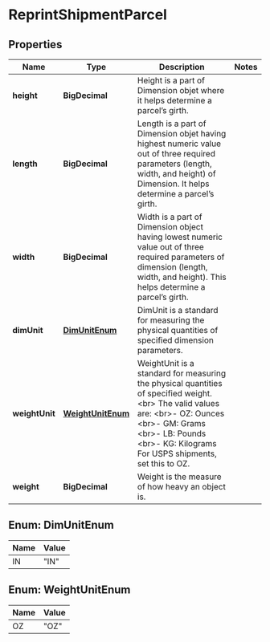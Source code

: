 

# ReprintShipmentParcel


## Properties

| Name | Type | Description | Notes |
|------------ | ------------- | ------------- | -------------|
|**height** | **BigDecimal** | Height is a part of Dimension objet where it helps determine a parcel’s girth. |  |
|**length** | **BigDecimal** | Length is a part of Dimension objet having highest numeric value out of three required parameters (length, width, and height) of Dimension. It helps determine a parcel’s girth. |  |
|**width** | **BigDecimal** | Width is a part of Dimension object having lowest numeric value out of three required parameters of dimension (length, width, and height). This helps determine a parcel’s girth. |  |
|**dimUnit** | [**DimUnitEnum**](#DimUnitEnum) | DimUnit is a standard for measuring the physical quantities of specified dimension parameters. |  |
|**weightUnit** | [**WeightUnitEnum**](#WeightUnitEnum) | WeightUnit is a standard for measuring the physical quantities of specified weight. &lt;br&gt; The valid values are:  &lt;br&gt;- OZ: Ounces &lt;br&gt;- GM: Grams &lt;br&gt;- LB: Pounds &lt;br&gt;- KG: Kilograms For USPS shipments, set this to OZ. |  |
|**weight** | **BigDecimal** | Weight is the measure of how heavy an object is. |  |



## Enum: DimUnitEnum

| Name | Value |
|---- | -----|
| IN | &quot;IN&quot; |



## Enum: WeightUnitEnum

| Name | Value |
|---- | -----|
| OZ | &quot;OZ&quot; |



